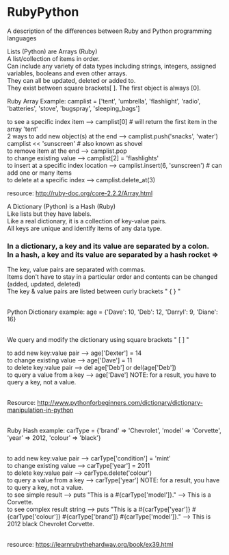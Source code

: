 # RubyPython
A description of the differences between Ruby and Python programming languages

Lists (Python) are Arrays (Ruby)<br>
A list/collection of items in order.<br>
Can include any variety of data types including strings, integers, assigned variables, booleans and even other arrays.<br>
They can all be updated, deleted or added to.<br>
They exist between square brackets[ ]. The first object is always [0].<br>

Ruby Array Example: camplist = ['tent', 'umbrella', 'flashlight', 'radio', 'batteries', 'stove', 'bugspray', 'sleeping_bags']<br>

to see a specific index item -->            camplist[0] # will return the first item in the array 'tent'<br>
2 ways to add new object(s) at the end --> 	camplist.push('snacks', 'water')<br>
								                            camplist << 'sunscreen'  # also known as shovel<br>
to remove item at the end -->               camplist.pop<br>
to change existing value -->                camplist[2] = 'flashlights'<br>
to insert at a specific index location -->  camplist.insert(6, 'sunscreen') # can add one or many items<br>
to delete at a specific index -->           camplist.delete_at(3)<br>


resource: http://ruby-doc.org/core-2.2.2/Array.html<br>

A Dictionary (Python) is a Hash (Ruby)<br>
Like lists but they have labels.<br>
Like a real dictionary, it is a collection of key-value pairs. <br>
All keys are unique and identify items of any data type.<br>
<h3>In a dictionary, a key and its value are separated by a colon.<br>
In a hash, a key and its value are separated by a hash rocket =></h3>
The key, value pairs are separated with commas.<br>
Items don't have to stay in a particular order and contents can be changed (added, updated, deleted)<br>
The key & value pairs are listed between curly brackets " { } "<br><br>

Python Dictionary example: age = {'Dave': 10, 'Deb': 12, 'Darryl': 9, 'Diane': 16}<br><br>

We query and modify the dictionary using square brackets " [ ] "<br>

to add new key:value pair --> age['Dexter'] = 14<br>
to change existing value --> age['Dave'] = 11<br>
to delete key:value pair --> del age['Deb'] or del(age['Deb'])<br>
to query a value from a key --> age['Dave'] NOTE: for a result, you have to query a key, not a value.<br><br>

Resource: http://www.pythonforbeginners.com/dictionary/dictionary-manipulation-in-python<br><br>

Ruby Hash example: carType = {'brand' => 'Chevrolet', 'model' => 'Corvette', 'year' => 2012, 'colour' => 'black'}<br><br>

to add new key:value pair --> carType['condition'] = 'mint'<br>
to change existing value --> carType['year'] = 2011<br>
to delete key:value pair --> carType.delete('colour')<br>
to query a value from a key --> carType['year'] NOTE: for a result, you have to query a key, not a value.<br>
to see simple result --> puts "This is a #{carType['model']}." --> This is a Corvette.<br>
to see complex result string --> puts "This is a #{carType['year']} #{carType['colour']} #{carType['brand']} #{carType['model']}." --> This is 2012 black Chevrolet Corvette.<br><br>

resource: https://learnrubythehardway.org/book/ex39.html
